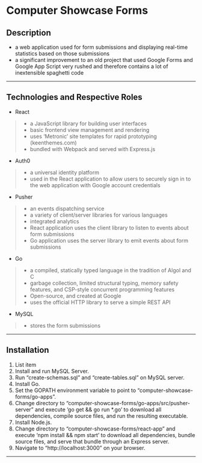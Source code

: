 Computer Showcase Forms
===================

Description
-------------
- a web application used for form submissions and displaying real-time statistics based on those submissions
- a significant improvement to an old project that used Google Forms and Google App Script
very rushed and therefore contains a lot of inextensible spaghetti code

----------

Technologies and Respective Roles
-------------
- React
> - a JavaScript library for building user interfaces
> - basic frontend view management and rendering
> - uses ‘Metronic’ site templates for rapid prototyping (keenthemes.com)
> - bundled with Webpack and served with Express.js

- Auth0
> - a universal identity platform
> - used in the React application to allow users to securely sign in to the web application with Google account credentials

- Pusher
> - an events dispatching service
> - a variety of client/server libraries for various languages
> - integrated analytics
> - React application uses the client library to listen to events about form submissions
> - Go application uses the server library to emit events about form submissions

- Go
> - a compiled, statically typed language in the tradition of Algol and C
> - garbage collection, limited structural typing, memory safety features, and CSP-style concurrent programming features
> - Open-source, and created at Google
> - uses the official HTTP library to serve a simple REST API

- MySQL
> - stores the form submissions

----------

Installation
-------------------

 1. List item
 2. Install and run MySQL Server.
 3. Run “create-schemas.sql” and “create-tables.sql” on MySQL server.
 4. Install Go.
 5. Set the GOPATH environment variable to point to “computer-showcase-forms/go-apps”.
 6. Change directory to “computer-showcase-forms/go-apps/src/pusher-server” and execute ‘go get && go run *.go’ to download all dependencies, compile source files, and run the resulting executable.
 7. Install Node.js.
 8. Change directory to “computer-showcase-forms/react-app” and execute ‘npm install && npm start’ to download all dependencies, bundle source files, and serve that bundle through an Express server.
 9. Navigate to “http://localhost:3000” on your browser.


----------
